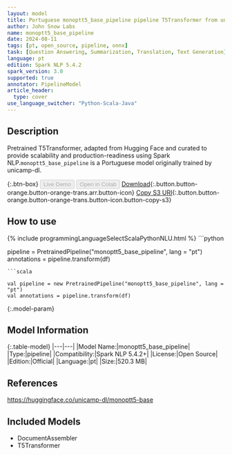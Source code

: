 ```yaml
---
layout: model
title: Portuguese monoptt5_base_pipeline pipeline T5Transformer from unicamp-dl
author: John Snow Labs
name: monoptt5_base_pipeline
date: 2024-08-11
tags: [pt, open_source, pipeline, onnx]
task: [Question Answering, Summarization, Translation, Text Generation]
language: pt
edition: Spark NLP 5.4.2
spark_version: 3.0
supported: true
annotator: PipelineModel
article_header:
  type: cover
use_language_switcher: "Python-Scala-Java"
---
```


## Description

Pretrained T5Transformer, adapted from Hugging Face and curated to provide scalability and production-readiness using Spark NLP.`monoptt5_base_pipeline` is a Portuguese model originally trained by unicamp-dl.

{:.btn-box}
<button class="button button-orange" disabled>Live Demo</button>
<button class="button button-orange" disabled>Open in Colab</button>
[Download](https://s3.amazonaws.com/auxdata.johnsnowlabs.com/public/models/monoptt5_base_pipeline_pt_5.4.2_3.0_1723351054946.zip){:.button.button-orange.button-orange-trans.arr.button-icon}
[Copy S3 URI](s3://auxdata.johnsnowlabs.com/public/models/monoptt5_base_pipeline_pt_5.4.2_3.0_1723351054946.zip){:.button.button-orange.button-orange-trans.button-icon.button-copy-s3}

## How to use



<div class="tabs-box" markdown="1">
{% include programmingLanguageSelectScalaPythonNLU.html %}
```python

pipeline = PretrainedPipeline("monoptt5_base_pipeline", lang = "pt")
annotations =  pipeline.transform(df)   

```
```scala

val pipeline = new PretrainedPipeline("monoptt5_base_pipeline", lang = "pt")
val annotations = pipeline.transform(df)

```
</div>

{:.model-param}
## Model Information

{:.table-model}
|---|---|
|Model Name:|monoptt5_base_pipeline|
|Type:|pipeline|
|Compatibility:|Spark NLP 5.4.2+|
|License:|Open Source|
|Edition:|Official|
|Language:|pt|
|Size:|520.3 MB|

## References

https://huggingface.co/unicamp-dl/monoptt5-base

## Included Models

- DocumentAssembler
- T5Transformer